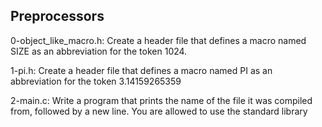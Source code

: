 ## Preprocessors

0-object_like_macro.h: Create a header file that defines a macro named SIZE as an abbreviation for the token 1024.

1-pi.h: Create a header file that defines a macro named PI as an abbreviation for the token 3.14159265359

2-main.c: Write a program that prints the name of the file it was compiled from, followed by a new line.
You are allowed to use the standard library
